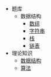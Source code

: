 * 题库
  * 数据结构
    * [数组](question-bank/array/)
    * [字符串](question-bank/string/)
    * [栈](question-bank/stack/)
    * [链表](question-bank/linked-list/)
* 理论知识
  * [数据结构](theory/data-structure/)
  * [算法](theory/algorithm/)


